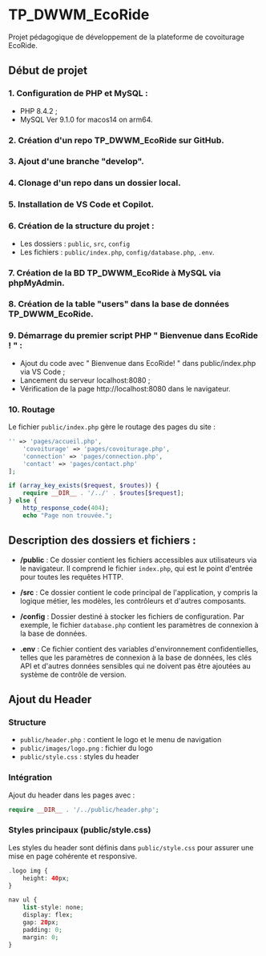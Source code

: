 # TP_DWWM_EcoRide
Projet pédagogique de développement de la plateforme de covoiturage EcoRide.

## Début de projet

### 1. Configuration de PHP et MySQL :
- PHP 8.4.2 ;
- MySQL  Ver 9.1.0 for macos14 on arm64.

### 2. Création d'un repo TP_DWWM_EcoRide sur GitHub.

### 3. Ajout d'une branche "develop".

### 4. Clonage d'un repo dans un dossier local.

### 5. Installation de VS Code et Copilot.

### 6. Création de la structure du projet :

- Les dossiers : `public`, `src`, `config`
- Les fichiers : `public/index.php`, `config/database.php`, `.env`.

### 7. Création de la BD TP_DWWM_EcoRide à MySQL via phpMyAdmin.

### 8. Création de la table "users" dans la base de données TP_DWWM_EcoRide.

### 9. Démarrage du premier script PHP " Bienvenue dans EcoRide ! " :

- Ajout du code avec " Bienvenue dans EcoRide! " dans public/index.php via VS Code ;
- Lancement du serveur localhost:8080 ;
- Vérification de la page http://localhost:8080 dans le navigateur.

### 10. Routage

Le fichier `public/index.php` gère le routage des pages du site :

```php
'' => 'pages/accueil.php',
    'covoiturage' => 'pages/covoiturage.php',
    'connection' => 'pages/connection.php',
    'contact' => 'pages/contact.php'
];

if (array_key_exists($request, $routes)) {
    require __DIR__ . '/../' . $routes[$request];
} else {
    http_response_code(404);
    echo "Page non trouvée.";
```

## Description des dossiers et fichiers :
- **/public** : Ce dossier contient les fichiers accessibles aux utilisateurs via le navigateur. Il comprend le fichier `index.php`, qui est le point d'entrée pour toutes les requêtes HTTP.

- **/src** : Ce dossier contient le code principal de l'application, y compris la logique métier, les modèles, les contrôleurs et d'autres composants.

- **/config** : Dossier destiné à stocker les fichiers de configuration. Par exemple, le fichier `database.php` contient les paramètres de connexion à la base de données.

- **.env** : Ce fichier contient des variables d'environnement confidentielles, telles que les paramètres de connexion à la base de données, les clés API et d'autres données sensibles qui ne doivent pas être ajoutées au système de contrôle de version.

## Ajout du Header 

### Structure  
- `public/header.php` : contient le logo et le menu de navigation  
- `public/images/logo.png` : fichier du logo  
- `public/style.css` : styles du header  

### Intégration  
Ajout du header dans les pages avec :  
```php
require __DIR__ . '/../public/header.php';
```

### Styles principaux (public/style.css) 
Les styles du header sont définis dans `public/style.css` pour assurer une mise en page cohérente et responsive.  

```php
.logo img {
    height: 40px;
}

nav ul {
    list-style: none;
    display: flex;
    gap: 20px;
    padding: 0;
    margin: 0;
}
```






